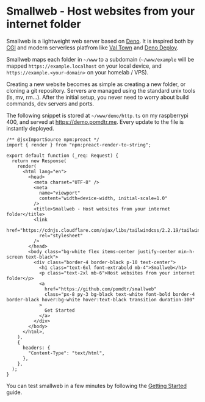 <div class="oranda-hide">

# Smallweb - Host websites from your internet folder

</div>

Smallweb is a lightweight web server based on [Deno](https://deno.com). It is inspired both by [CGI](https://en.wikipedia.org/wiki/Common_Gateway_Interface) and modern serverless platfrom like [Val Town](https://val.town) and [Deno Deploy](https://deno.com/deploy).

Smallweb maps each folder in `~/www` to a subdomain (`~/www/example` will be mapped `https://example.localhost` on your local device, and `https://example.<your-domain>` on your homelab / VPS).

Creating a new website becomes as simple as creating a new folder, or cloning a git repository. Servers are managed using the standard unix tools (ls, mv, rm...). After the initial setup, you never need to worry about build commands, dev servers and ports.

The following snippet is stored at `~/www/demo/http.ts` on my raspberrypi 400, and served at <https://demo.pomdtr.me>. Every update to the file is instantly deployed.

```tsx
/** @jsxImportSource npm:preact */
import { render } from "npm:preact-render-to-string";

export default function (_req: Request) {
  return new Response(
    render(
      <html lang="en">
        <head>
          <meta charset="UTF-8" />
          <meta
            name="viewport"
            content="width=device-width, initial-scale=1.0"
          />
          <title>Smallweb - Host websites from your internet folder</title>
          <link
            href="https://cdnjs.cloudflare.com/ajax/libs/tailwindcss/2.2.19/tailwind.min.css"
            rel="stylesheet"
          />
        </head>
        <body class="bg-white flex items-center justify-center min-h-screen text-black">
          <div class="border-4 border-black p-10 text-center">
            <h1 class="text-6xl font-extrabold mb-4">Smallweb</h1>
            <p class="text-2xl mb-6">Host websites from your internet folder</p>
            <a
              href="https://github.com/pomdtr/smallweb"
              class="px-8 py-3 bg-black text-white font-bold border-4 border-black hover:bg-white hover:text-black transition duration-300"
            >
              Get Started
            </a>
          </div>
        </body>
      </html>,
    ),
    {
      headers: {
        "Content-Type": "text/html",
      },
    },
  );
}
```

You can test smallweb in a few minutes by following the [Getting Started](./getting-started.md) guide.
